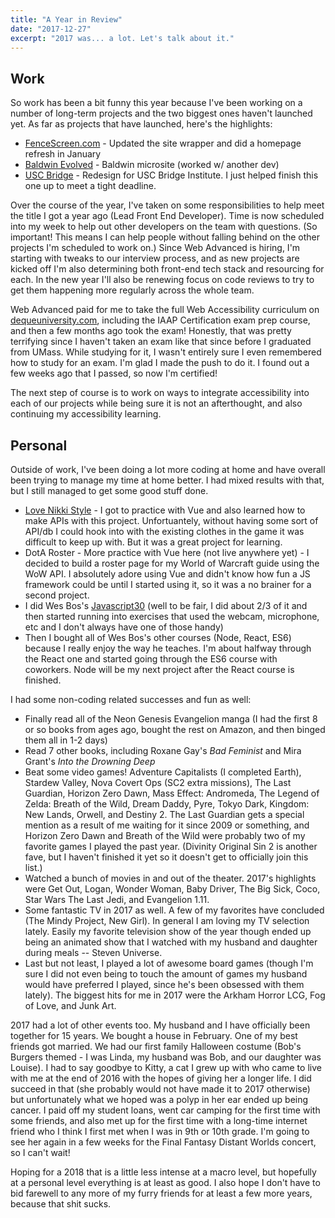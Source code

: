 ```yaml
---
title: "A Year in Review"
date: "2017-12-27"
excerpt: "2017 was... a lot. Let's talk about it."
---
```


Work
----
So work has been a bit funny this year because I've been working on a number of long-term projects and the two biggest ones haven't launched yet. As far as projects that have launched, here's the highlights:

- [FenceScreen.com](http://www.fencescreen.com/) - Updated the site wrapper and did a homepage refresh in January
- [Baldwin Evolved](https://www.baldwinhardware.com/evolved) - Baldwin microsite (worked w/ another dev)
- [USC Bridge](http://dornsife.usc.edu/bridge-at-usc) - Redesign for USC Bridge Institute. I just helped finish this one up to meet a tight deadline.

Over the course of the year, I've taken on some responsibilities to help meet the title I got a year ago (Lead Front End Developer). Time is now scheduled into my week to help out other developers on the team with questions. (So important! This means I can help people without falling behind on the other projects I'm scheduled to work on.) Since Web Advanced is hiring, I'm starting with tweaks to our interview process, and as new projects are kicked off I'm also determining both front-end tech stack and resourcing for each. In the new year I'll also be renewing focus on code reviews to try to get them happening more regularly across the whole team.

Web Advanced paid for me to take the full Web Accessibility curriculum on [dequeuniversity.com](https://dequeuniversity.com/curriculum/online-classes/), including the IAAP Certification exam prep course, and then a few months ago took the exam! Honestly, that was pretty terrifying since I haven't taken an exam like that since before I graduated from UMass. While studying for it, I wasn't entirely sure I even remembered how to study for an exam. I'm glad I made the push to do it. I found out a few weeks ago that I passed, so now I'm certified!

The next step of course is to work on ways to integrate accessibility into each of our projects while being sure it is not an afterthought, and also continuing my accessibility learning.

Personal
--------
Outside of work, I've been doing a lot more coding at home and have overall been trying to manage my time at home better. I had mixed results with that, but I still managed to get some good stuff done.

- [Love Nikki Style](https://lovenikkistyle.com/#/) - I got to practice with Vue and also learned how to make APIs with this project. Unfortuantely, without having some sort of API/db I could hook into with the existing clothes in the game it was difficult to keep up with. But it was a great project for learning.
- DotA Roster - More practice with Vue here (not live anywhere yet) - I decided to build a roster page for my World of Warcraft guide using the WoW API. I absolutely adore using Vue and didn't know how fun a JS framework could be until I started using it, so it was a no brainer for a second project.
- I did Wes Bos's [Javascript30](https://javascript30.com/) (well to be fair, I did about 2/3 of it and then started running into exercises that used the webcam, microphone, etc and I don't always have one of those handy)
- Then I bought all of Wes Bos's other courses (Node, React, ES6) because I really enjoy the way he teaches. I'm about halfway through the React one and started going through the ES6 course with coworkers. Node will be my next project after the React course is finished.

I had some non-coding related successes and fun as well:

- Finally read all of the Neon Genesis Evangelion manga (I had the first 8 or so books from ages ago, bought the rest on Amazon, and then binged them all in 1-2 days)
- Read 7 other books, including Roxane Gay's _Bad Feminist_ and Mira Grant's _Into the Drowning Deep_
- Beat some video games! Adventure Capitalists (I completed Earth), Stardew Valley, Nova Covert Ops (SC2 extra missions), The Last Guardian, Horizon Zero Dawn, Mass Effect: Andromeda, The Legend of Zelda: Breath of the Wild, Dream Daddy, Pyre, Tokyo Dark, Kingdom: New Lands, Orwell, and Destiny 2. The Last Guardian gets a special mention as a result of me waiting for it since 2009 or something, and Horizon Zero Dawn and Breath of the Wild were probably two of my favorite games I played the past year. (Divinity Original Sin 2 is another fave, but I haven't finished it yet so it doesn't get to officially join this list.)
- Watched a bunch of movies in and out of the theater. 2017's highlights were Get Out, Logan, Wonder Woman, Baby Driver, The Big Sick, Coco, Star Wars The Last Jedi, and Evangelion 1.11.
- Some fantastic TV in 2017 as well. A few of my favorites have concluded (The Mindy Project, New Girl). In general I am loving my TV selection lately. Easily my favorite television show of the year though ended up being an animated show that I watched with my husband and daughter during meals -- Steven Universe.
- Last but not least, I played a lot of awesome board games (though I'm sure I did not even being to touch the amount of games my husband would have preferred I played, since he's been obsessed with them lately). The biggest hits for me in 2017 were the Arkham Horror LCG, Fog of Love, and Junk Art.

2017 had a lot of other events too. My husband and I have officially been together for 15 years. We bought a house in February. One of my best friends got married. We had our first family Halloween costume (Bob's Burgers themed - I was Linda, my husband was Bob, and our daughter was Louise). I had to say goodbye to Kitty, a cat I grew up with who came to live with me at the end of 2016 with the hopes of giving her a longer life. I did succeed in that (she probably would not have made it to 2017 otherwise) but unfortunately what we hoped was a polyp in her ear ended up being cancer. I paid off my student loans, went car camping for the first time with some friends, and also met up for the first time with a long-time internet friend who I think I first met when I was in 9th or 10th grade. I'm going to see her again in a few weeks for the Final Fantasy Distant Worlds concert, so I can't wait!

Hoping for a 2018 that is a little less intense at a macro level, but hopefully at a personal level everything is at least as good. I also hope I don't have to bid farewell to any more of my furry friends for at least a few more years, because that shit sucks.